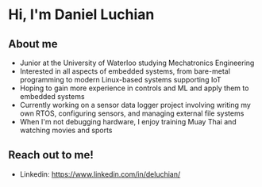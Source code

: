 # Hi, I'm Daniel Luchian

## About me 
- Junior at the University of Waterloo studying Mechatronics Engineering
- Interested in all aspects of embedded systems, from bare-metal programming to modern Linux-based systems supporting IoT
- Hoping to gain more experience in controls and ML and apply them to embedded systems
- Currently working on a sensor data logger project involving writing my own RTOS, configuring sensors, and managing external file systems
- When I'm not debugging hardware, I enjoy training Muay Thai and watching movies and sports

## Reach out to me! 
- Linkedin: https://www.linkedin.com/in/deluchian/
